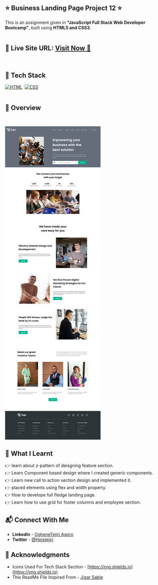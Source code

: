 ## ⭐ Business Landing Page Project 12 ⭐

This is an assignment given in **"JavaScript Full Stack Web Developer Bootcamp"**, built using **HTML5 and CSS3**.
<br>
<br>

## 📌 **Live Site URL:** <a href="https://business-landing-page-0012.netlify.app/">**Visit Now** 🚀</a>

<br>

## 📌 Tech Stack

[![HTML](https://img.shields.io/badge/html5%20-%23E34F26.svg?&style=for-the-badge&logo=html5&logoColor=white)](https://github.com/prakash-naikwadi)&nbsp;
[![CSS](https://img.shields.io/badge/css3%20-%231572B6.svg?&style=for-the-badge&logo=css3&logoColor=white)](https://github.com/prakash-naikwadi)&nbsp;
<br>
<br>

## 📌 Overview

<br>

![Screenshot](./images/screenshot.png?raw=true "Template Screenshot")

## 📌 What I Learnt

👉 learn about z-pattern of deisgning feature section.  
👉 Learn Component based design where I created generic components.  
👉 Learn new call to action section design and implemented it.  
👉 placed elements using flex and width property.  
👉 How to develope full fledge landing page.  
👉 Learn how to use grid for footer columns and employee section.

## 📬 Connect With Me

- **LinkedIn** - [OgheneTejiri Agoro](https://www.linkedin.com/in/heistejiri/)
- **Twitter** - [@Heistejiri](https://www.twitter.com/heistejiri)

## 📌 Acknowledgments

- Icons Used For Tech Stack Section - [https://img.shields.io](https://img.shields.io)
- This ReadMe File Inspired From - [Jigar Sable](https://github.com/jigar-sable)


